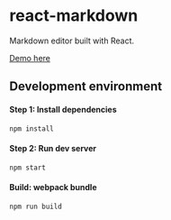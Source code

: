 # react-markdown
Markdown editor built with React.

[Demo here](http://parryworld.me/react-markdown/)

## Development environment

#### Step 1: Install dependencies
```
npm install
```

#### Step 2: Run dev server
```
npm start
```

#### Build: webpack bundle
```
npm run build
```




